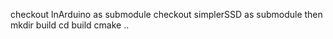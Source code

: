 checkout lnArduino as submodule 
checkout simplerSSD as submodule
then
mkdir build
cd build
cmake ..
